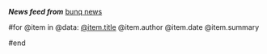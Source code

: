 ***News feed from*** [bunq news](https://www.bunq.com/nl/nieuws/overzicht)

#for @item in @data:
[@item.title](@item.link)
@item.author
@item.date
@item.summary


#end
